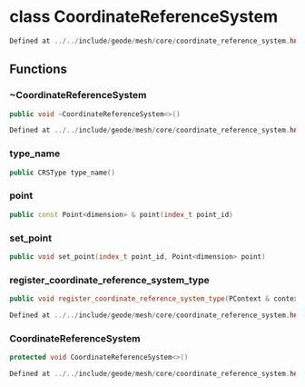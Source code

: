 # class CoordinateReferenceSystem

```cpp
Defined at ../../include/geode/mesh/core/coordinate_reference_system.h#46
```

## Functions

### ~CoordinateReferenceSystem

```cpp
public void ~CoordinateReferenceSystem<>()
```

```cpp
Defined at ../../include/geode/mesh/core/coordinate_reference_system.h#51
```

### type_name

```cpp
public CRSType type_name()
```

### point

```cpp
public const Point<dimension> & point(index_t point_id)
```

### set_point

```cpp
public void set_point(index_t point_id, Point<dimension> point)
```

### register_coordinate_reference_system_type

```cpp
public void register_coordinate_reference_system_type(PContext & context, string_view name)
```

```cpp
Defined at ../../include/geode/mesh/core/coordinate_reference_system.h#61
```

### CoordinateReferenceSystem

```cpp
protected void CoordinateReferenceSystem<>()
```

```cpp
Defined at ../../include/geode/mesh/core/coordinate_reference_system.h#69
```



